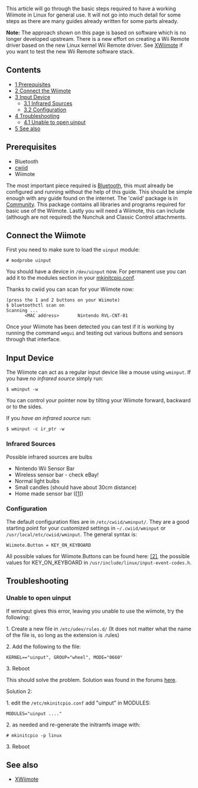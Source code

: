 This article will go through the basic steps required to have a working Wiimote in Linux for general use. It will not go into much detail for some steps as there are many guides already written for some parts already.

**Note:** The approach shown on this page is based on software which is no longer developed upstream. There is a new effort on creating a Wii Remote driver based on the new Linux kernel Wii Remote driver. See [XWiimote](/index.php/XWiimote "XWiimote") if you want to test the new Wii Remote software stack.

## Contents

*   [1 Prerequisites](#Prerequisites)
*   [2 Connect the Wiimote](#Connect_the_Wiimote)
*   [3 Input Device](#Input_Device)
    *   [3.1 Infrared Sources](#Infrared_Sources)
    *   [3.2 Configuration](#Configuration)
*   [4 Troubleshooting](#Troubleshooting)
    *   [4.1 Unable to open uinput](#Unable_to_open_uinput)
*   [5 See also](#See_also)

## Prerequisites

*   Bluetooth
*   [cwiid](https://aur.archlinux.org/packages/cwiid/)
*   Wiimote

The most important piece required is [Bluetooth](/index.php/Bluetooth "Bluetooth"), this must already be configured and running without the help of this guide. This should be simple enough with any guide found on the internet. The 'cwiid' package is in [Community](/index.php/Community "Community"). This package contains all libraries and programs required for basic use of the Wiimote. Lastly you will need a Wiimote, this can include (although are not required) the Nunchuk and Classic Control attachments.

## Connect the Wiimote

First you need to make sure to load the `uinput` module:

```
# modprobe uinput

```

You should have a device in `/dev/uinput` now. For permanent use you can add it to the modules section in your [mkinitcpio.conf](/index.php/Mkinitcpio.conf "Mkinitcpio.conf").

Thanks to cwiid you can scan for your Wiimote now:

```
(press the 1 and 2 buttons on your Wiimote)
$ bluetoothctl scan on
Scanning ...
       <MAC address>       Nintendo RVL-CNT-01

```

Once your Wiimote has been detected you can test if it is working by running the command `wmgui` and testing out various buttons and sensors through that interface.

## Input Device

The Wiimote can act as a regular input device like a mouse using `wminput`. If you have *no infrared source* simply run:

```
$ wminput -w

```

You can control your pointer now by tilting your Wiimote forward, backward or to the sides.

If you *have an infrared source* run:

```
$ wminput -c ir_ptr -w

```

### Infrared Sources

Possible infrared sources are bulbs

*   Nintendo Wii Sensor Bar
*   Wireless sensor bar - check eBay!
*   Normal light bulbs
*   Small candles (should have about 30cm distance)
*   Home made sensor bar ([[1]](http://doctabu.livejournal.com/64758.html))

### Configuration

The default configuration files are in `/etc/cwiid/wminput/`. They are a good starting point for your customized settings in `~/.cwiid/wminput` or `/usr/local/etc/cwiid/wminput`. The general syntax is:

```
Wiimote.Button = KEY_ON_KEYBOARD

```

All possible values for Wiimote.Buttons can be found here: [[2]](http://abstrakraft.org/cwiid/browser/doc/wminput.list), the possible values for KEY_ON_KEYBOARD in `/usr/include/linux/input-event-codes.h`.

## Troubleshooting

### Unable to open uinput

If wminput gives this error, leaving you unable to use the wiimote, try the following:

1\. Create a new file in `/etc/udev/rules.d/` (It does not matter what the name of the file is, so long as the extension is .rules)

2\. Add the following to the file:

```
KERNEL=="uinput", GROUP="wheel", MODE="0660"

```

3\. Reboot

This should solve the problem. Solution was found in the forums [here](https://bbs.archlinux.org/viewtopic.php?id=104348).

Solution 2:

1\. edit the `/etc/mkinitcpio.conf` add "uinput" in MODULES:

```
MODULES="uinput ...."

```

2\. as needed and re-generate the initramfs image with:

```
# mkinitcpio -p linux

```

3\. Reboot

## See also

*   [XWiimote](/index.php/XWiimote "XWiimote")